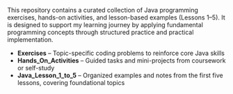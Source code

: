 This repository contains a curated collection of Java programming exercises, hands-on activities, and lesson-based examples (Lessons 1–5). It is designed to support my learning journey by applying fundamental programming concepts through structured practice and practical implementation.

- **Exercises** – Topic-specific coding problems to reinforce core Java skills  
- **Hands_On_Activities** – Guided tasks and mini-projects from coursework or self-study  
- **Java_Lesson_1_to_5** – Organized examples and notes from the first five lessons, covering foundational topics  
